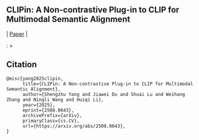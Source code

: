 ## CLIPin: A Non-contrastive Plug-in to CLIP for Multimodal Semantic Alignment

| [Paper](https://arxiv.org/abs/2508.06434) |

: >

## Citation
```
@misc{yang2025clipin,
      title={CLIPin: A Non-contrastive Plug-in to CLIP for Multimodal Semantic Alignment}, 
      author={Shengzhu Yang and Jiawei Du and Shuai Lu and Weihang Zhang and Ningli Wang and Huiqi Li},
      year={2025},
      eprint={2508.0643},
      archivePrefix={arXiv},
      primaryClass={cs.CV},
      url={https://arxiv.org/abs/2508.0643}, 
}
```